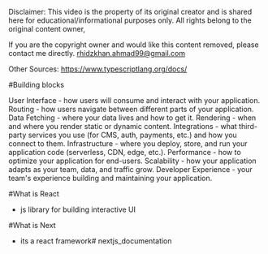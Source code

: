 Disclaimer: This video is the property of its original creator and is shared here for educational/informational purposes only. All rights belong to the original content owner,


If you are the copyright owner and would like this content removed, please contact me directly. rhidzkhan.ahmad99@gmail.com

Other Sources: https://www.typescriptlang.org/docs/


#Building blocks

User Interface - how users will consume and interact with your application.
Routing - how users navigate between different parts of your application.
Data Fetching - where your data lives and how to get it.
Rendering - when and where you render static or dynamic content.
Integrations - what third-party services you use (for CMS, auth, payments, etc.) and how you connect to them.
Infrastructure - where you deploy, store, and run your application code (serverless, CDN, edge, etc.).
Performance - how to optimize your application for end-users.
Scalability - how your application adapts as your team, data, and traffic grow.
Developer Experience - your team's experience building and maintaining your application.

#What is React
- js library for building interactive UI

#What is Next
- its a react framework# nextjs_documentation

